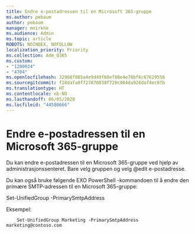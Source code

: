 ```yaml
---
title: Endre e-postadressen til en Microsoft 365-gruppe
ms.author: pebaum
author: pebaum
manager: mnirkhe
ms.audience: Admin
ms.topic: article
ROBOTS: NOINDEX, NOFOLLOW
localization_priority: Priority
ms.collection: Adm_O365
ms.custom:
- "1200024"
- "4704"
ms.openlocfilehash: 32968f085a4e9d49f60ef88e4e78bf6c67629556
ms.sourcegitcommit: f28dafa0f727870038f72bc904da926daf4ec07b
ms.translationtype: HT
ms.contentlocale: nb-NO
ms.lasthandoff: 06/05/2020
ms.locfileid: "44580666"
---
```

# <a name="change-email-address-of-a-microsoft-365-group"></a>Endre e-postadressen til en Microsoft 365-gruppe

Du kan endre e-postadressen til en Microsoft 365-gruppe ved hjelp av administrasjonssenteret. Bare velg gruppen og velg @edit e-postadresse.

Du kan også bruke følgende EXO PowerShell -kommandoen til å endre den primære SMTP-adressen til en Microsoft 365-gruppe:

Set-UnifiedGroup <Group Name> -PrimarySmtpAddress<new SMTP Address>

Eksempel:

```
    Set-UnifiedGroup Marketing -PrimarySmtpAddress marketing@contoso.com
```
